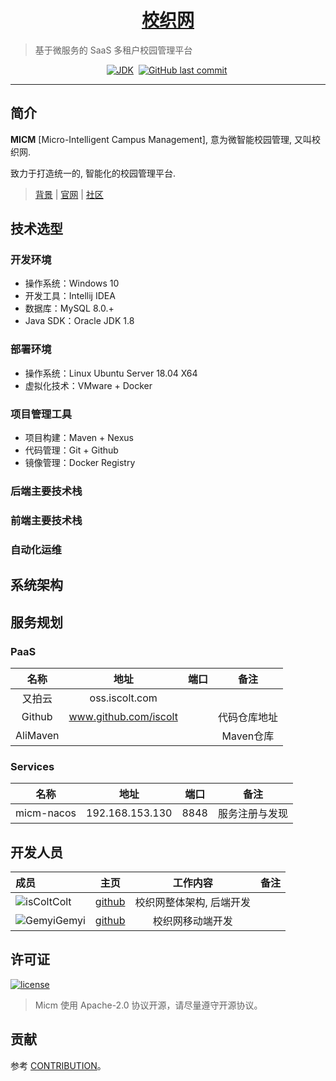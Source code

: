 <h1 align="center"><a href="https://github.com/iscolt" target="_blank">校织网</a></h1>

> 基于微服务的 SaaS 多租户校园管理平台

<p align="center">
<a href="#"><img alt="JDK" src="https://img.shields.io/badge/JDK-1.8-yellow.svg?style=flat-square"/></a>
<a href="#"><img alt="" src="https://img.shields.io/github/stars/Miners-ICU/micm?style=flat-square"/></a>
<a href="https://github.com/Miners-ICU/micm/commits"><img alt="GitHub last commit" src="https://img.shields.io/github/last-commit/Miners-ICU/micm.svg?style=flat-square"></a>
<a href="/"><img alt="" src="https://img.shields.io/github/license/Miners-ICU/micm.svg?style=flat-square)(https://github.com/halo-dev/halo/blob/master/LICENSE"></a></p>


---

## 简介

**MICM** [Micro-Intelligent Campus Management], 意为微智能校园管理, 又叫校织网. 

致力于打造统一的, 智能化的校园管理平台.

>  [背景](/docs/background.md) | [官网]() | [社区](/) 


## 技术选型

### 开发环境

- 操作系统：Windows 10 
- 开发工具：Intellij IDEA
- 数据库：MySQL 8.0.+
- Java SDK：Oracle JDK 1.8

### 部署环境

- 操作系统：Linux Ubuntu Server 18.04 X64
- 虚拟化技术：VMware + Docker

### 项目管理工具

- 项目构建：Maven + Nexus
- 代码管理：Git + Github
- 镜像管理：Docker Registry

### 后端主要技术栈

### 前端主要技术栈

### 自动化运维

## 系统架构



## 服务规划

### PaaS

|   名称   |         地址          | 端口 |     备注     |
| :------: | :-------------------: | :--: | :----------: |
|  又拍云  |    oss.iscolt.com     |      |              |
|  Github  | www.github.com/iscolt |      | 代码仓库地址 |
| AliMaven |                       |      |  Maven仓库   |

### Services

|    名称    |      地址       | 端口 |      备注      |
| :--------: | :-------------: | :--: | :------------: |
| micm-nacos | 192.168.153.130 | 8848 | 服务注册与发现 |

## 开发人员

| 成员                                                         |                  主页                   |         工作内容         | 备注 |
| :----------------------------------------------------------- | :-------------------------------------: | :----------------------: | :--: |
| ![isColt](https://avatars1.githubusercontent.com/u/33213215?s=32&v=4)Colt | [github](https://www.github.com/iscolt) | 校织网整体架构, 后端开发 |      |
| ![Gemyi](https://avatars1.githubusercontent.com/u/50950109?s=32&v=4)Gemyi | [github](https://www.github.com/Gemyi)  |     校织网移动端开发     |      |

## 许可证

[![license](https://img.shields.io/github/license/Miners-ICU/micm.svg?style=flat-square)](https://github.com/halo-dev/halo/blob/master/LICENSE)

> Micm 使用 Apache-2.0 协议开源，请尽量遵守开源协议。

## 贡献
参考 [CONTRIBUTION](/CONTRIBUTION.md)。



